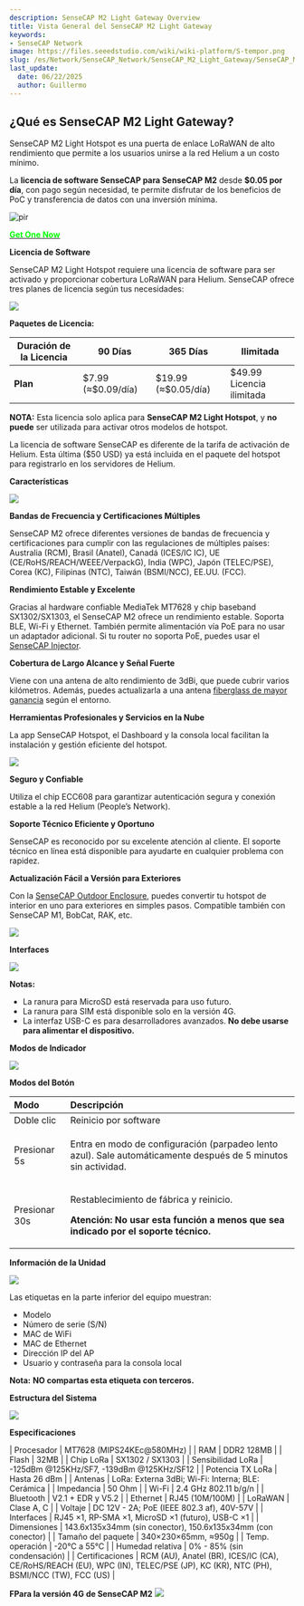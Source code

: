 ```yaml
---
description: SenseCAP M2 Light Gateway Overview
title: Vista General del SenseCAP M2 Light Gateway
keywords:
- SenseCAP Network
image: https://files.seeedstudio.com/wiki/wiki-platform/S-tempor.png
slug: /es/Network/SenseCAP_Network/SenseCAP_M2_Light_Gateway/SenseCAP_M2_Light_Gateway_Overview
last_update:
  date: 06/22/2025
  author: Guillermo
---
```



## ¿Qué es SenseCAP M2 Light Gateway?

SenseCAP M2 Light Hotspot es una puerta de enlace LoRaWAN de alto rendimiento que permite a los usuarios unirse a la red Helium a un costo mínimo.

La **licencia de software SenseCAP para SenseCAP M2** desde **\$0.05 por día**, con pago según necesidad, te permite disfrutar de los beneficios de PoC y transferencia de datos con una inversión mínima.

<p style={{textAlign: 'center'}}><img src="https://media-cdn.seeedstudio.com/media/catalog/product/cache/bb49d3ec4ee05b6f018e93f896b8a25d/1/-/1-sensecap-m2-light-hotspot-software-license--first_1_.jpg" alt="pir" width={600} height="auto" /></p>


<div class="get_one_now_container" style={{textAlign: 'center'}}>
    <a class="get_one_now_item" href="https://www.seeedstudio.com/SenseCAP-M2-Light-Hotspot-and-Software-License.html">
            <strong><span><font color={'FFFFFF'} size={"4"}> Get One Now </font></span></strong>
    </a>
</div>

**Licencia de Software**

SenseCAP M2 Light Hotspot requiere una licencia de software para ser activado y proporcionar cobertura LoRaWAN para Helium. SenseCAP ofrece tres planes de licencia según tus necesidades:



![](https://files.seeedstudio.com/wiki/SenseCAP/LoRaWAN_Gateway/image2.png)

**Paquetes de Licencia:**

| **Duración de la Licencia** | 90 Días | 365 Días | Ilimitada |
|-----------------------------|---------|-----------|------------|
| **Plan** | \$7.99 (≈\$0.09/día) | \$19.99 (≈\$0.05/día) | \$49.99 Licencia ilimitada |

**NOTA:** Esta licencia solo aplica para **SenseCAP M2 Light Hotspot**, y **no puede** ser utilizada para activar otros modelos de hotspot.

La licencia de software SenseCAP es diferente de la tarifa de activación de Helium. Esta última (\$50 USD) ya está incluida en el paquete del hotspot para registrarlo en los servidores de Helium.


**Características**

![](https://files.seeedstudio.com/wiki/SenseCAP/LoRaWAN_Gateway/image3.png)

**Bandas de Frecuencia y Certificaciones Múltiples**

SenseCAP M2 ofrece diferentes versiones de bandas de frecuencia y certificaciones para cumplir con las regulaciones de múltiples países:  
Australia (RCM), Brasil (Anatel), Canadá (ICES/IC IC), UE (CE/RoHS/REACH/WEEE/VerpackG), India (WPC), Japón (TELEC/PSE), Corea (KC), Filipinas (NTC), Taiwán (BSMI/NCC), EE.UU. (FCC).

**Rendimiento Estable y Excelente**

Gracias al hardware confiable MediaTek MT7628 y chip baseband SX1302/SX1303, el SenseCAP M2 ofrece un rendimiento estable. Soporta BLE, Wi-Fi y Ethernet. También permite alimentación vía PoE para no usar un adaptador adicional. Si tu router no soporta PoE, puedes usar el [SenseCAP Injector](https://www.seeedstudio.com/SenseCAP-PoE-Injector-48V-US-p-5462.html).

**Cobertura de Largo Alcance y Señal Fuerte**

Viene con una antena de alto rendimiento de 3dBi, que puede cubrir varios kilómetros. Además, puedes actualizarla a una antena [fiberglass de mayor ganancia](https://www.seeedstudio.com/catalogsearch/result/?q=fiberglass%20antenna) según el entorno.

**Herramientas Profesionales y Servicios en la Nube**

La app SenseCAP Hotspot, el Dashboard y la consola local facilitan la instalación y gestión eficiente del hotspot.

![](https://files.seeedstudio.com/wiki/SenseCAP/LoRaWAN_Gateway/image4.png)

**Seguro y Confiable**

Utiliza el chip ECC608 para garantizar autenticación segura y conexión estable a la red Helium (People’s Network).

**Soporte Técnico Eficiente y Oportuno**

SenseCAP es reconocido por su excelente atención al cliente. El soporte técnico en línea está disponible para ayudarte en cualquier problema con rapidez.

**Actualización Fácil a Versión para Exteriores**

Con la [SenseCAP Outdoor Enclosure](https://www.seeedstudio.com/SenseCAP-Outdoor-Enclosure-p-5353.html), puedes convertir tu hotspot de interior en uno para exteriores en simples pasos. Compatible también con SenseCAP M1, BobCat, RAK, etc.

![](https://files.seeedstudio.com/wiki/SenseCAP/LoRaWAN_Gateway/image5.png)

**Interfaces**

![](https://files.seeedstudio.com/wiki/SenseCAP/LoRaWAN_Gateway/image7.png)

**Notas:**
- La ranura para MicroSD está reservada para uso futuro.
- La ranura para SIM está disponible solo en la versión 4G.
- La interfaz USB-C es para desarrolladores avanzados. **No debe usarse para alimentar el dispositivo.**

**Modos de Indicador**

![](https://files.seeedstudio.com/wiki/SenseCAP/LoRaWAN_Gateway/image9.png)

**Modos del Botón**

|**Modo**|**Descripción**|
| :- | :- |
|Doble clic|Reinicio por software|
|Presionar 5s|<p>Entra en modo de configuración (parpadeo lento azul). Sale automáticamente después de 5 minutos sin actividad.</p>|
|<p></p><p></p><p>Presionar 30s</p>|<p>Restablecimiento de fábrica y reinicio.</p><p>**Atención: No usar esta función a menos que sea indicado por el soporte técnico.**</p>|

**Información de la Unidad**


![](https://files.seeedstudio.com/wiki/SenseCAP/LoRaWAN_Gateway/image10.png)

Las etiquetas en la parte inferior del equipo muestran:

- Modelo
- Número de serie (S/N)
- MAC de WiFi
- MAC de Ethernet
- Dirección IP del AP
- Usuario y contraseña para la consola local

**Nota:** **NO compartas esta etiqueta con terceros.**

**Estructura del Sistema**

![](https://files.seeedstudio.com/wiki/SenseCAP/LoRaWAN_Gateway/image11.jpg)



**Especificaciones**

| Procesador | MT7628 (MIPS24KEc@580MHz) |
| RAM | DDR2 128MB |
| Flash | 32MB |
| Chip LoRa | SX1302 / SX1303 |
| Sensibilidad LoRa | -125dBm @125KHz/SF7, -139dBm @125KHz/SF12 |
| Potencia TX LoRa | Hasta 26 dBm |
| Antenas | LoRa: Externa 3dBi; Wi-Fi: Interna; BLE: Cerámica |
| Impedancia | 50 Ohm |
| Wi-Fi | 2.4 GHz 802.11 b/g/n |
| Bluetooth | V2.1 + EDR y V5.2 |
| Ethernet | RJ45 (10M/100M) |
| LoRaWAN | Clase A, C |
| Voltaje | DC 12V - 2A; PoE (IEEE 802.3 af), 40V-57V |
| Interfaces | RJ45 ×1, RP-SMA ×1, MicroSD ×1 (futuro), USB-C ×1 |
| Dimensiones | 143.6x135x34mm (sin conector), 150.6x135x34mm (con conector) |
| Tamaño del paquete | 340×230×65mm, ≈950g |
| Temp. operación | -20°C a 55°C |
| Humedad relativa | 0% - 85% (sin condensación) |
| Certificaciones | RCM (AU), Anatel (BR), ICES/IC (CA), CE/RoHS/REACH (EU), WPC (IN), TELEC/PSE (JP), KC (KR), NTC (PH), BSMI/NCC (TW), FCC (US) |


**FPara la versión 4G de SenseCAP M2**
![](https://files.seeedstudio.com/wiki/SenseCAP/LoRaWAN_Gateway/image12.png)
